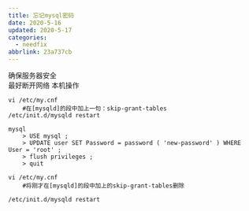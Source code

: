 ```yaml
---
title: 忘记mysql密码
date: 2020-5-16
updated: 2020-5-17
categories:
  - needfix
abbrlink: 23a737cb
---
```

确保服务器安全  
最好断开网络 本机操作

    vi /etc/my.cnf 
        #在[mysqld]的段中加上一句：skip-grant-tables 
    /etc/init.d/mysqld restart 

    mysql 
        > USE mysql ; 
        > UPDATE user SET Password = password ( 'new-password' ) WHERE User = 'root' ; 
        > flush privileges ; 
        > quit 

    vi /etc/my.cnf 
        #将刚才在[mysqld]的段中加上的skip-grant-tables删除 

    /etc/init.d/mysqld restart 
